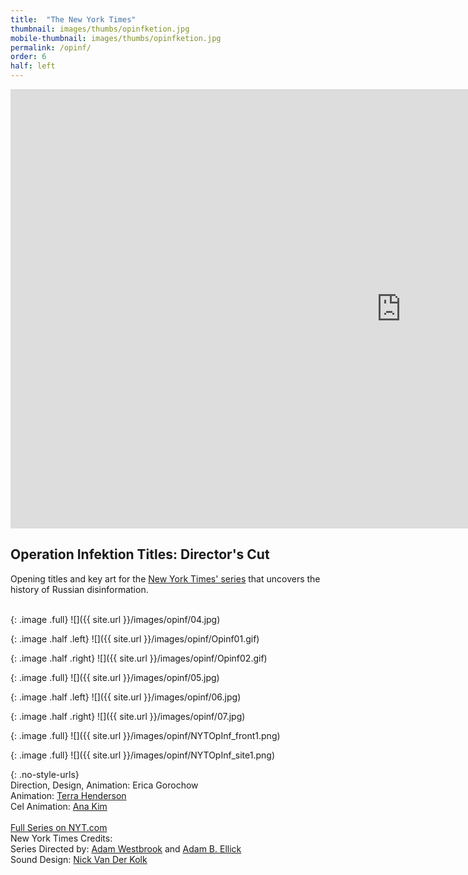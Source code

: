 ```yaml
---
title:  "The New York Times"
thumbnail: images/thumbs/opinfketion.jpg
mobile-thumbnail: images/thumbs/opinfketion.jpg
permalink: /opinf/
order: 6
half: left
---
```


<div class='embed-container'>
 <iframe src="https://player.vimeo.com/video/266593671?loop=1&color=f16961&title=0&byline=0&portrait=0" width="1250" height="703" frameborder="0" webkitallowfullscreen mozallowfullscreen allowfullscreen></iframe>
</div>

## **Operation Infektion Titles: Director's Cut**

Opening titles and key art for the [New York Times' series](https://www.nytimes.com/2018/11/12/opinion/russia-meddling-disinformation-fake-news-elections.html) that uncovers the history of Russian disinformation.

<br/>
{: .image .full}
![]({{ site.url }}/images/opinf/04.jpg)

{: .image .half .left}
![]({{ site.url }}/images/opinf/Opinf01.gif)

{: .image .half .right}
![]({{ site.url }}/images/opinf/Opinf02.gif)

{: .image .full}
![]({{ site.url }}/images/opinf/05.jpg)

{: .image .half .left}
![]({{ site.url }}/images/opinf/06.jpg)

{: .image .half .right}
![]({{ site.url }}/images/opinf/07.jpg)

{: .image .full}
![]({{ site.url }}/images/opinf/NYTOpInf_front1.png)

{: .image .full}
![]({{ site.url }}/images/opinf/NYTOpInf_site1.png)

{: .no-style-urls}
<br/>
Direction, Design, Animation: Erica Gorochow <br/>
Animation: [Terra Henderson](http://terrahenderson.com)<br/>
Cel Animation: [Ana Kim](http://www.anajkim.com/)<br/>
<br/>
[Full Series on NYT.com](https://www.nytimes.com/2018/11/12/opinion/russia-meddling-disinformation-fake-news-elections.html)<br/>
New York Times Credits:<br/>
Series Directed by: [Adam Westbrook](https://www.adamwestbrook.co.uk/) and [Adam B. Ellick](https://www.nytimes.com/by/adam-b-ellick)<br/>
Sound Design: [Nick Van Der Kolk](http://loveandradio.org/)<br/>

<br/>
